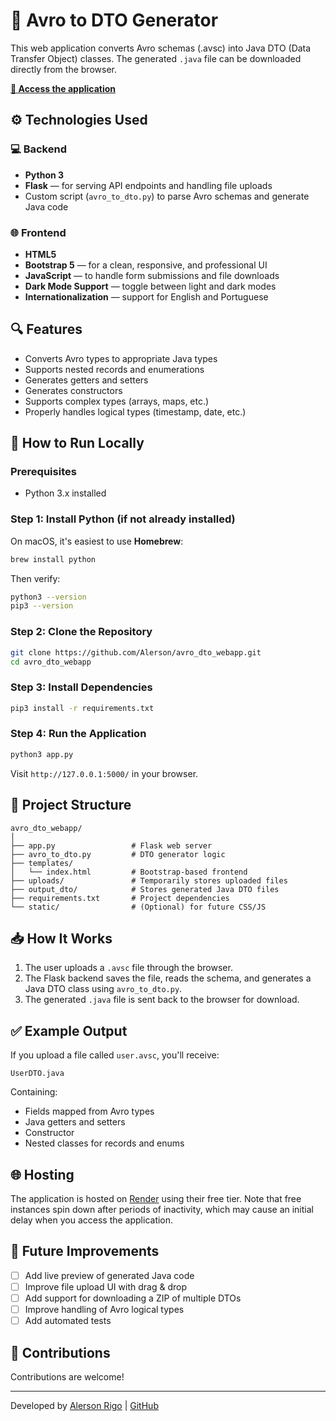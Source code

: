 # 🧾 Avro to DTO Generator

This web application converts Avro schemas (.avsc) into Java DTO (Data Transfer Object) classes. The generated `.java` file can be downloaded directly from the browser.

**[🔗 Access the application](https://avro-dto-generator.onrender.com)**

## ⚙️ Technologies Used

### 💻 Backend
- **Python 3**
- **Flask** — for serving API endpoints and handling file uploads
- Custom script (`avro_to_dto.py`) to parse Avro schemas and generate Java code

### 🌐 Frontend
- **HTML5**
- **Bootstrap 5** — for a clean, responsive, and professional UI
- **JavaScript** — to handle form submissions and file downloads
- **Dark Mode Support** — toggle between light and dark modes
- **Internationalization** — support for English and Portuguese

## 🔍 Features

- Converts Avro types to appropriate Java types
- Supports nested records and enumerations
- Generates getters and setters
- Generates constructors
- Supports complex types (arrays, maps, etc.)
- Properly handles logical types (timestamp, date, etc.)

## 🚀 How to Run Locally

### Prerequisites
- Python 3.x installed

### Step 1: Install Python (if not already installed)

On macOS, it's easiest to use **Homebrew**:

```bash
brew install python
```

Then verify:

```bash
python3 --version
pip3 --version
```

### Step 2: Clone the Repository

```bash
git clone https://github.com/Alerson/avro_dto_webapp.git
cd avro_dto_webapp
```

### Step 3: Install Dependencies

```bash
pip3 install -r requirements.txt
```

### Step 4: Run the Application

```bash
python3 app.py
```

Visit `http://127.0.0.1:5000/` in your browser.

## 📁 Project Structure

```
avro_dto_webapp/
│
├── app.py                 # Flask web server
├── avro_to_dto.py         # DTO generator logic
├── templates/
│   └── index.html         # Bootstrap-based frontend
├── uploads/               # Temporarily stores uploaded files
├── output_dto/            # Stores generated Java DTO files
├── requirements.txt       # Project dependencies
└── static/                # (Optional) for future CSS/JS
```

## 📥 How It Works

1. The user uploads a `.avsc` file through the browser.
2. The Flask backend saves the file, reads the schema, and generates a Java DTO class using `avro_to_dto.py`.
3. The generated `.java` file is sent back to the browser for download.

## ✅ Example Output

If you upload a file called `user.avsc`, you'll receive:

```
UserDTO.java
```

Containing:
- Fields mapped from Avro types
- Java getters and setters
- Constructor
- Nested classes for records and enums

## 🌐 Hosting

The application is hosted on [Render](https://render.com/) using their free tier. Note that free instances spin down after periods of inactivity, which may cause an initial delay when you access the application.

## 📌 Future Improvements

- [ ] Add live preview of generated Java code
- [ ] Improve file upload UI with drag & drop
- [ ] Add support for downloading a ZIP of multiple DTOs
- [ ] Improve handling of Avro logical types
- [ ] Add automated tests

## 🤝 Contributions

Contributions are welcome!

---

Developed by [Alerson Rigo](mailto:alerson.rigo@gmail.com) | [GitHub](https://github.com/Alerson)